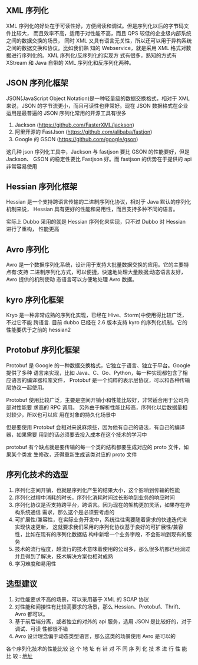 ## XML 序列化

XML 序列化的好处在于可读性好，方便阅读和调试。但是序列化以后的字节码文件比较大， 而且效率不高，适用于对性能不高，而且 QPS 较低的企业级内部系统之间的数据交换的场景， 同时 XML 又具有语言无关性，所以还可以用于异构系统之间的数据交换和协议。比如我们熟 知的 Webservice，就是采用 XML 格式对数据进行序列化的。XML 序列化/反序列化的实现方 式有很多，熟知的方式有 XStream 和 Java 自带的 XML 序列化和反序列化两种。

## JSON 序列化框架

JSON(JavaScript Object Notation)是一种轻量级的数据交换格式，相对于 XML 来说，JSON 的字节流更小，而且可读性也非常好。现在 JSON 数据格式在企业运用是最普遍的
JSON 序列化常用的开源工具有很多
1. Jackson (https://github.com/FasterXML/jackson)
2. 阿里开源的 FastJson (https://github.com/alibaba/fastjon)
3. Google 的 GSON (https://github.com/google/gson)

这几种 json 序列化工具中，Jackson 与 fastjson 要比 GSON 的性能要好，但是 Jackson、 GSON 的稳定性要比 Fastjson 好。而 fastjson 的优势在于提供的 api 非常容易使用

## Hessian 序列化框架

Hessian 是一个支持跨语言传输的二进制序列化协议，相对于 Java 默认的序列化机制来说， Hessian 具有更好的性能和易用性，而且支持多种不同的语言。

实际上 Dubbo 采用的就是 Hessian 序列化来实现，只不过 Dubbo 对 Hessian 进行了重构， 性能更高

## Avro 序列化

Avro 是一个数据序列化系统，设计用于支持大批量数据交换的应用。它的主要特点有:支持 二进制序列化方式，可以便捷，快速地处理大量数据;动态语言友好，Avro 提供的机制使动 态语言可以方便地处理 Avro 数据。

## kyro 序列化框架

Kryo 是一种非常成熟的序列化实现，已经在 Hive、Storm)中使用得比较广泛，不过它不能 跨语言. 目前 dubbo 已经在 2.6 版本支持 kyro 的序列化机制。它的性能要优于之前的 hessian2

## Protobuf 序列化框架

Protobuf 是 Google 的一种数据交换格式，它独立于语言、独立于平台。Google 提供了多种 语言来实现，比如 Java、C、Go、Python，每一种实现都包含了相应语言的编译器和库文件， Protobuf 是一个纯粹的表示层协议，可以和各种传输层协议一起使用。

Protobuf 使用比较广泛，主要是空间开销小和性能比较好，非常适合用于公司内部对性能要 求高的 RPC 调用。 另外由于解析性能比较高，序列化以后数据量相对较少，所以也可以应 用在对象的持久化场景中

但是要使用 Protobuf 会相对来说麻烦些，因为他有自己的语法，有自己的编译器，如果需要 用到的话必须要去投入成本在这个技术的学习中

protobuf 有个缺点就是要传输的每一个类的结构都要生成对应的 proto 文件，如果某个类发 生修改，还得重新生成该类对应的 proto 文件

## 序列化技术的选型

1. 序列化空间开销，也就是序列化产生的结果大小，这个影响到传输的性能
2. 序列化过程中消耗的时长，序列化消耗时间过长影响到业务的响应时间
3. 序列化协议是否支持跨平台，跨语言。因为现在的架构更加灵活，如果存在异构系统通信
需求，那么这个是必须要考虑的
4. 可扩展性/兼容性，在实际业务开发中，系统往往需要随着需求的快速迭代来实现快速更新，
这就要求我们采用的序列化协议基于良好的可扩展性/兼容性，比如在现有的序列化数据结
构中新增一个业务字段，不会影响到现有的服务
5. 技术的流行程度，越流行的技术意味着使用的公司多，那么很多坑都已经淌过并且得到了解决，技术解决方案也相对成熟 
6. 学习难度和易用性

## 选型建议
1. 对性能要求不高的场景，可以采用基于 XML 的 SOAP 协议
2. 对性能和间接性有比较高要求的场景，那么 Hessian、Protobuf、Thrift、Avro 都可以。
3. 基于前后端分离，或者独立的对外的 api 服务，选用 JSON 是比较好的，对于调试、可读
性都很不错
4. Avro 设计理念偏于动态类型语言，那么这类的场景使用 Avro 是可以的


各个序列化技术的性能比较
这 个 地 址 有 针 对 不 同 序 列 化 技 术 进 行 性 能 比 较 : [地址](https://github.com/eishay/jvm-serializers/wiki)